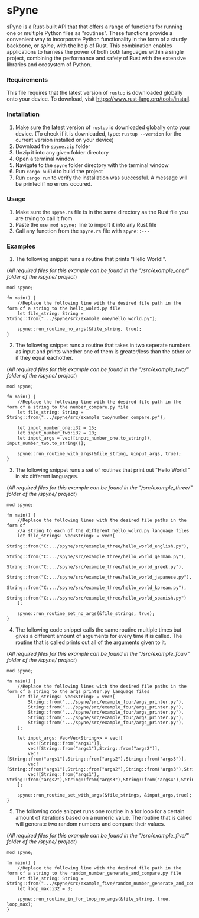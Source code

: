 # sPyne

sPyne is a Rust-built API that that offers a range of functions for running one or multiple Python files as "routines". These functions provide a convenient way to incorporate Python functionality in the form of a sturdy backbone, or _spine_, with the help of Rust. This combination enables applications to harness the power of both both languages within a single project, combining the performance and safety of Rust with the extensive libraries and ecosystem of Python.

### Requirements

This file requires that the latest version of ````rustup```` is downloaded globally onto your device. To download, visit https://www.rust-lang.org/tools/install.

### Installation

1. Make sure the latest version of ````rustup```` is downloaded globally onto your device. (To check if it is downloaded, type: ````rustup --version```` for the current version installed on your device)
2. Download the ````spyne.zip```` folder
3. Unzip it into any given folder directory
4. Open a terminal window
5. Navigate to the ````spyne```` folder directory with the terminal window
6. Run ````cargo build```` to build the project
7. Run ````cargo run```` to verify the installation was successful. A message will be printed if no errors occured.

### Usage
1. Make sure the ````spyne.rs```` file is in the same directory as the Rust file you are trying to call it from
2. Paste the ````use mod spyne;```` line to import it into any Rust file
3. Call any function from the ````spyne.rs```` file with ````spyne::---````

### Examples

1. The following snippet runs a routine that prints "Hello World!".

(_All required files for this example can be found in the "/src/example_one/" folder of the /spyne/ project_)
````
mod spyne;

fn main() {
    //Replace the following line with the desired file path in the form of a string to the hello_wolrd.py file
    let file_string: String = String::from(".../spyne/src/example_one/hello_world.py"); 

    spyne::run_routine_no_args(&file_string, true);
}
````


2. The following snippet runs a routine that takes in two seperate numbers as input and prints whether one of them is greater/less than the other or if they equal eachother.

(_All required files for this example can be found in the "/src/example_two/" folder of the /spyne/ project_)
````
mod spyne;

fn main() {
    //Replace the following line with the desired file path in the form of a string to the number_compare.py file
    let file_string: String = String::from(".../spyne/src/example_two/number_compare.py");

    let input_number_one:i32 = 15;
    let input_number_two:i32 = 10;
    let input_args = vec![input_number_one.to_string(), input_number_two.to_string()];

    spyne::run_routine_with_args(&file_string, &input_args, true);
}
````


3. The following snippet runs a set of routines that print out "Hello World!" in six different languages.

(_All required files for this example can be found in the "/src/example_three/" folder of the /spyne/ project_)
````
mod spyne;

fn main() {
    //Replace the following lines with the desired file paths in the form of 
    //a string to each of the different hello_wolrd.py language files
    let file_strings: Vec<String> = vec![
        String::from("C:.../spyne/src/example_three/hello_world_english.py"),
        String::from("C:.../spyne/src/example_three/hello_world_german.py"),
        String::from("C:.../spyne/src/example_three/hello_world_greek.py"),
        String::from("C:.../spyne/src/example_three/hello_world_japanese.py"),
        String::from("C:.../spyne/src/example_three/hello_world_korean.py"),
        String::from("C:.../spyne/src/example_three/hello_world_spanish.py")
    ];

    spyne::run_routine_set_no_args(&file_strings, true);
}
````


4. The following code snippet calls the same routine multiple times but gives a different amount of arguments for every time it is called. The routine that is called prints out all of the arguments given to it.

(_All required files for this example can be found in the "/src/example_four/" folder of the /spyne/ project_)
````
mod spyne;

fn main() {
    //Replace the following lines with the desired file paths in the form of a string to the args_printer.py language files
    let file_strings: Vec<String> = vec![
        String::from(".../spyne/src/example_four/args_printer.py"),
        String::from(".../spyne/src/example_four/args_printer.py"),
        String::from(".../spyne/src/example_four/args_printer.py"),
        String::from(".../spyne/src/example_four/args_printer.py"),
        String::from(".../spyne/src/example_four/args_printer.py"),
    ];

    let input_args: Vec<Vec<String>> = vec![
        vec![String::from("args1")],
        vec![String::from("args1"),String::from("args2")],
        vec![String::from("args1"),String::from("args2"),String::from("args3")],
        vec![String::from("args1"),String::from("args2"),String::from("args3"),String::from("args4")],
        vec![String::from("args1"), String::from("args2"),String::from("args3"),String::from("args4"),String::from("args5")]
    ];

    spyne::run_routine_set_with_args(&file_strings, &input_args,true);
}
````


5. The following code snippet runs one routine in a for loop for a certain amount of iterations based on a numeric value. The routine that is called will generate two random numbers and compare their values.

(_All required files for this example can be found in the "/src/example_five/" folder of the /spyne/ project_)
````
mod spyne;

fn main() {
    //Replace the following line with the desired file path in the form of a string to the random_number_generate_and_compare.py file
    let file_string: String = String::from(".../spyne/src/example_five/random_number_generate_and_compare.py");
    let loop_max:i32 = 3;    

    spyne::run_routine_in_for_loop_no_args(&file_string, true, loop_max);
}
````
